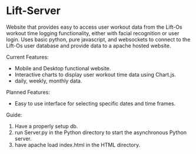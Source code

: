 # Lift-Server
Website that provides easy to access user workout data from the Lift-Os workout time logging functionality, either with facial recognition or user login. Uses basic python, pure javascript, and websockets to connect to the Lift-Os user database and provide data to a apache hosted website.

Current Features:
- Mobile and Desktop functional website.
- Interactive charts to display user workout time data using Chart.js.
- daily, weekly, monthly data.

Planned Features:
- Easy to use interface for selecting specific dates and time frames.

Guide:
1. Have a properly setup db.
2. run Server.py in the Python directory to start the asynchronous Python server.
3. have apache load index.html in the HTML directory.
 
